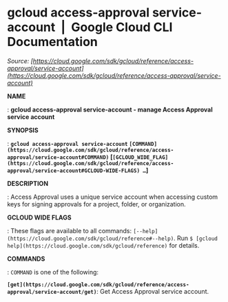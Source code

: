 # gcloud access-approval service-account  |  Google Cloud CLI Documentation

*Source: [https://cloud.google.com/sdk/gcloud/reference/access-approval/service-account](https://cloud.google.com/sdk/gcloud/reference/access-approval/service-account)*

**NAME**

: **gcloud access-approval service-account - manage Access Approval service account**

**SYNOPSIS**

: **`gcloud access-approval service-account` `[COMMAND](https://cloud.google.com/sdk/gcloud/reference/access-approval/service-account#COMMAND)` [`[GCLOUD_WIDE_FLAG](https://cloud.google.com/sdk/gcloud/reference/access-approval/service-account#GCLOUD-WIDE-FLAGS) …`]**

**DESCRIPTION**

: Access Approval uses a unique service account when accessing custom keys for
signing approvals for a project, folder, or organization.

**GCLOUD WIDE FLAGS**

: These flags are available to all commands: `[--help](https://cloud.google.com/sdk/gcloud/reference#--help)`.
Run `$ [gcloud help](https://cloud.google.com/sdk/gcloud/reference)` for details.

**COMMANDS**

: ``COMMAND`` is one of the following:

**`[get](https://cloud.google.com/sdk/gcloud/reference/access-approval/service-account/get)`**:
Get Access Approval service account.